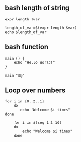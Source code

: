 ## bash length of string

```
expr length $var

length_of_var=$(expr length $var)
echo $length_of_var
```


## bash function

```
main () {
    echo "Hello World!"
}

main "$@"
```

## Loop over numbers

```
for i in {0..2..1}
    do
       echo "Welcome $i times"
done
```

```
    for i in $(seq 1 2 10)
    do
        echo "Welcome $i times"
    done
```


